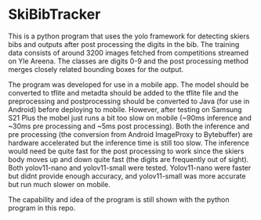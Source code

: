 # SkiBibTracker
This is a python program that uses the yolo framework for detecting skiers bibs and outputs after post processing the digits in the bib. The training data consists of around 3200 images fetched from competitions streamed on Yle Areena. The classes are digits 0-9 and the post processing method merges closely related bounding boxes for the output.

The program was developed for use in a mobile app. The model should be converted to tflite and metadta should be added to the tflite file and the preprocessing and postprocessing should be converted to Java (for use in Android) before deploying to mobile. However, after testing on Samsung S21 Plus the mobel just runs a bit too slow on mobile (~90ms inference and ~30ms pre processing and ~5ms post processing). Both the inference and pre processing (the conversion from Android ImageProxy to Bytebuffer) are hardware accelerated but the inference time is still too slow. The inference would need be quite fast for the post processing to work since the skiers body moves up and down quite fast (the digits are frequently out of sight). Both yolov11-nano and yolov11-small were tested. Yolov11-nano were faster but didnt provide enough accuracy, and yolov11-small was more accurate but run much slower on mobile.

The capability and idea of the program is still shown with the python program in this repo.
